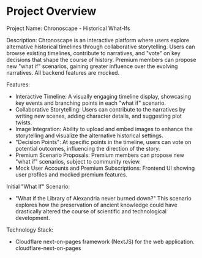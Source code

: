 # Project Overview

Project Name: Chronoscape - Historical What-Ifs

Description: Chronoscape is an interactive platform where users explore alternative historical timelines through collaborative storytelling. Users can browse existing timelines, contribute to narratives, and "vote" on key decisions that shape the course of history. Premium members can propose new "what if" scenarios, gaining greater influence over the evolving narratives. All backend features are mocked.

Features:

*   Interactive Timeline: A visually engaging timeline display, showcasing key events and branching points in each "what if" scenario.
*   Collaborative Storytelling: Users can contribute to the narratives by writing new scenes, adding character details, and suggesting plot twists.
*   Image Integration: Ability to upload and embed images to enhance the storytelling and visualize the alternative historical settings.
*   "Decision Points": At specific points in the timeline, users can vote on potential outcomes, influencing the direction of the story.
*   Premium Scenario Proposals: Premium members can propose new "what if" scenarios, subject to community review.
*   Mock User Accounts and Premium Subscriptions: Frontend UI showing user profiles and mocked premium features.

Initial "What If" Scenario:

*   "What if the Library of Alexandria never burned down?" This scenario explores how the preservation of ancient knowledge could have drastically altered the course of scientific and technological development.

Technology Stack:
*   Cloudflare next-on-pages framework (NextJS) for the web application.
    <stack>cloudflare-next-on-pages</stack>